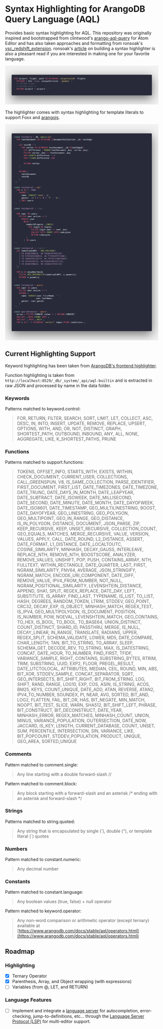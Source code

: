 # Syntax Highlighting for ArangoDB Query Language (AQL)

Provides basic syntax highlighting for AQL. This repository was originally inspired and bootstrapped from clintwood's [arango-aql-query](https://github.com/clintwood/arango-aql-query) for Atom Editor and has also taken approaches and formatting from ronsoak's [vsc_redshift_extension](https://github.com/ronsoak/vsc_redshift_extension). ronsoak's [article](https://dev.to/ronsoak/i-built-my-own-vs-code-syntax-highlighter-from-scratch-and-here-s-what-i-learned-1h98) on building a syntax highlighter is also a pleasant read if you are interested in making one for your favorite language.

![aql](aql.png)

The highlighter comes with syntax highlighting for template literals to support Foxx and [arangojs](https://github.com/arangodb/arangojs).

![inline-aql](inline-aql.png)


## Current Highlighting Support

Keyword highlighting has been taken from [ArangoDB's frontend highlighter](https://github.com/arangodb/arangodb/blob/3.10.0/js/apps/system/_admin/aardvark/APP/react/public/assets/src/mode-aql.js).

Function highlighting is taken from `http://localhost:8529/_db/_system/_api/aql-builtin` and is extracted in raw JSON and processed by name in the data folder.

### Keywords

Patterns matched to keyword.control:

> FOR, RETURN, FILTER, SEARCH, SORT, LIMIT, LET, COLLECT, ASC, DESC, IN, INTO, INSERT, UPDATE, REMOVE, REPLACE, UPSERT, OPTIONS, WITH, AND, OR, NOT, DISTINCT, GRAPH, SHORTEST_PATH, OUTBOUND, INBOUND, ANY, ALL, NONE, AGGREGATE, LIKE, K_SHORTEST_PATHS, PRUNE

### Functions
Patterns matched to support.functions:

> TOKENS, OFFSET_INFO, STARTS_WITH, EXISTS, WITHIN, CHECK_DOCUMENT, CURRENT_USER, COLLECTIONS, CALL_GREENSPUN, V8, IS_SAME_COLLECTION, PARSE_IDENTIFIER, FIRST_DOCUMENT, FIRST_LIST, DATE_TIMEZONES, DATE_TIMEZONE, DATE_TRUNC, DATE_DAYS_IN_MONTH, DATE_LEAPYEAR, DATE_SUBTRACT, DATE_ISOWEEK, DATE_MILLISECOND, DATE_SECOND, DATE_MINUTE, DATE_MONTH, DATE_DAYOFWEEK, DATE_ISO8601, DATE_TIMESTAMP, GEO_MULTILINESTRING, BOOST, DATE_DAYOFYEAR, GEO_LINESTRING, GEO_POLYGON, GEO_MULTIPOINT, GEO_IN_RANGE, GEO_DISTANCE, IS_IN_POLYGON, DISTANCE, DOCUMENT, JSON_PARSE, ZIP, KEEP_RECURSIVE, KEEP, UNSET_RECURSIVE, COLLECTION_COUNT, GEO_EQUALS, MATCHES, MERGE_RECURSIVE, VALUE, VERSION, VALUES, APPLY, CALL, DATE_ROUND, L2_DISTANCE, ASSERT, DATE_FORMAT, L1_DISTANCE, DATE_LOCALTOUTC, COSINE_SIMILARITY, MINHASH, DECAY_GAUSS, INTERLEAVE, REPLACE_NTH, REMOVE_NTH, BOOSTSCORE, ANALYZER, REMOVE_VALUES, UNSHIFT, POP, PUSH, CONTAINS_ARRAY, NTH, FULLTEXT, WITHIN_RECTANGLE, DATE_QUARTER, LAST, FIRST, NGRAM_SIMILARITY, FNV64, AVERAGE, JSON_STRINGIFY, NGRAM_MATCH, ENCODE_URI_COMPONENT, DATE_DIFF, REMOVE_VALUE, IPV4_FROM_NUMBER, NOT_NULL, NGRAM_POSITIONAL_SIMILARITY, LEVENSHTEIN_DISTANCE, APPEND, SHA1, SPLIT, REGEX_REPLACE, DATE_DAY, LEFT, SUBSTITUTE, IS_ARRAY, FIND_LAST, TYPENAME, IS_LIST, TO_LIST, HASH, DEGREES, RANDOM_TOKEN, LTRIM, STDDEV, GEO_POINT, CRC32, DECAY_EXP, IS_OBJECT, MINHASH_MATCH, REGEX_TEST, IS_IPV4, GEO_MULTIPOLYGON, IS_DOCUMENT, POSITION, IS_NUMBER, POW, NOEVAL, LEVENSHTEIN_MATCH, GEO_CONTAINS, TO_HEX, IS_BOOL, TO_BOOL, TO_BASE64, UNION_DISTINCT, COUNT_DISTINCT, SHARD_ID, PASSTHRU, MERGE, IS_NULL, DECAY_LINEAR, IN_RANGE, TRANSLATE, RADIANS, UPPER, REGEX_SPLIT, SCHEMA_VALIDATE, LOWER, MD5, DATE_COMPARE, CHAR_LENGTH, TAN, BIT_TO_STRING, TO_ARRAY, SLEEP, SCHEMA_GET, DECODE_REV, TO_STRING, MAX, IS_DATESTRING, CONCAT, DATE_HOUR, TO_NUMBER, FIND_FIRST, TFIDF, VARIANCE_SAMPLE, RIGHT, CONTAINS, SUBSTRING_BYTES, RTRIM, TRIM, SUBSTRING, UUID, EXP2, FLOOR, PREGEL_RESULT, DATE_UTCTOLOCAL, ATTRIBUTES, MEDIAN, CEIL, ROUND, MIN, ABS, BIT_XOR, STDDEV_SAMPLE, CONCAT_SEPARATOR, SQRT, GEO_INTERSECTS, BIT_SHIFT_RIGHT, BIT_FROM_STRING, LOG, SHIFT, RAND, RANGE, LOG10, EXP, COS, ASIN, IS_STRING, ACOS, BM25, KEYS, COUNT_UNIQUE, DATE_ADD, ATAN, REVERSE, ATAN2, IPV4_TO_NUMBER, SOUNDEX, PI, NEAR, AVG, SORTED, BIT_AND, LOG2, FLATTEN, FAIL, BIT_OR, HAS, BIT_NEGATE, MIN_MATCH, NOOPT, BIT_TEST, SLICE, WARN, SHA512, BIT_SHIFT_LEFT, PHRASE, BIT_CONSTRUCT, BIT_DECONSTRUCT, DATE_YEAR, MINHASH_ERROR, REGEX_MATCHES, MINHASH_COUNT, UNION, MINUS, VARIANCE_POPULATION, OUTERSECTION, DATE_NOW, JACCARD, IS_KEY, LENGTH, CURRENT_DATABASE, COUNT, UNSET, SUM, PERCENTILE, INTERSECTION, SIN, VARIANCE, LIKE, BIT_POPCOUNT, STDDEV_POPULATION, PRODUCT, UNIQUE, GEO_AREA, SORTED_UNIQUE

### Comments

Pattern matched to comment.single:

> Any line starting with a double forward-slash //

Pattern matched to comment.block:

> Any block starting with a forward-slash and an asterisk /* ending with an asterisk and forward-slash */

### Strings

Patterns matched to string.quoted:

> Any string that is encapsulated by single ('), double ("), or template literal (`) quotes

### Numbers

Pattern matched to constant.numeric:

> Any decimal number

### Constants

Pattern matched to constant.language:

> Any boolean values (true, false) + null operator

Pattern matched to keyword.operator:

> Any non-word comparison or arithmetic operator (except ternary) available at [https://www.arangodb.com/docs/stable/aql/operators.html](https://www.arangodb.com/docs/stable/aql/operators.html)


## Roadmap

### Highlighting
- [x] Ternary Operator
- [x] Parenthesis, Array, and Object wrapping (with expressions)
- [ ] Variables (from @, LET, and RETURN)

### Language Features
- [ ] Implement and integrate a [language server](https://code.visualstudio.com/api/language-extensions/language-server-extension-guide) for autocompletion, error-checking, jump-to-definitions, etc... through the [Language Server Protocol (LSP)](https://langserver.org/) for multi-editor support.
